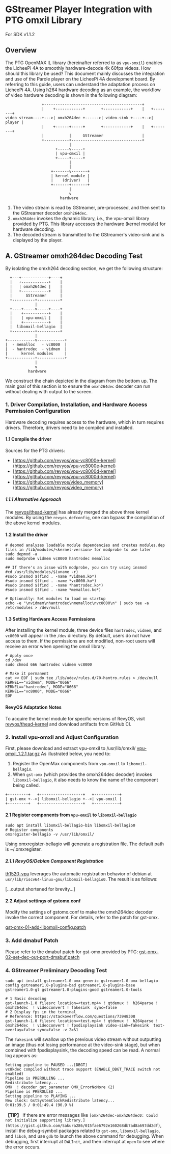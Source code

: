 # GStreamer Player Integration with PTG omxil Library

For SDK v1.1.2

## Overview

The PTG OpenMAX IL library (hereinafter referred to as `vpu-omxil`) enables the LicheePi 4A to smoothly hardware-decode 4k 60fps videos. How should this library be used? This document mainly discusses the integration and use of the Parole player on the LicheePi 4A development board. By referring to this guide, users can understand the adaptation process on LicheePi 4A. Using h264 hardware decoding as an example, the workflow of video hardware decoding is shown in the following diagram:

```plain
                +-------------------------------------------+
                |    +------------+       +------------+    |   +--------+
video stream----+--->| omxh264dec +------>| video-sink +----+-->| player |
                |    +------+-----+       +------------+    |   +--------+
                |           |     GStreamer                 |
                +-----------+-------------------------------+
                            |
                      +-----v-----+
                      | vpu-omxil |
                      +-----+-----+
                            |
                            |
                    +-------v-------+
                    | kernel module |
                    |    (driver)   |
                    +-------+-------+
                            |
                            v
                        hardware
```

1. The video stream is read by GStreamer, pre-processed, and then sent to the GStreamer decoder `omxh264dec`.
2. `omxh264dec` invokes the dynamic library, i.e., the vpu-omxil library provided by PTG. This library accesses the hardware (kernel module) for hardware decoding.
3. The decoded stream is transmitted to the GStreamer's video-sink and is displayed by the player.

## A. GStreamer omxh264dec Decoding Test

By isolating the omxh264 decoding section, we get the following structure:

```plain
  +---+------------+----+
  |   +------------+    |
  |   | omxh264dec |    |
  |   +------------+    |
  |      GStreamer      |
  +----------+----------+
             |
  +----+-----v-----+----+
  |    +-----------+    |
  |    | vpu-omxil |    |
  |    +-----------+    |
  |  libomxil-bellagio  |
  +----------+----------+
             |
+------------v------------+
|  - memalloc   - vc8000  |
|  - hantrodec  - vidmem  |
|      kernel modules     |
+------------+------------+
             |
             v
          hardware
```

We construct the chain depicted in the diagram from the bottom up.
The main goal of this section is to ensure the `omxh264dec` decoder can run without dealing with output to the screen.

### 1. Driver Compilation, Installation, and Hardware Access Permission Configuration

Hardware decoding requires access to the hardware, which in turn requires drivers. Therefore, drivers need to be compiled and installed.

#### 1.1 Compile the driver

Sources for the PTG drivers:

- [https://github.com/revyos/vpu-vc8000e-kernel](https://github.com/revyos/vpu-vc8000e-kernel)
- [https://github.com/revyos/vpu-vc8000d-kernel](https://github.com/revyos/vpu-vc8000d-kernel)
- [https://github.com/revyos/video_memory](https://github.com/revyos/video_memory)

##### 1.1.1 Alternative Approach

The [revyos/thead-kernel](https://github.com/revyos/thead-kernel) has already merged the above three kernel modules. By using the `revyos_defconfig`, one can bypass the compilation of the above kernel modules.

#### 1.2 Install the driver

```shell
# depmod analyzes loadable module dependencies and creates modules.dep files in /lib/modules/<kernel-version> for modprobe to use later
sudo depmod -a
sudo modprobe vidmem vc8000 hantrodec memalloc

## If there's an issue with modprobe, you can try using insmod
#cd /usr/lib/modules/$(uname -r)
#sudo insmod $(find . -name *vidmem.ko*)
#sudo insmod $(find . -name *vc8000.ko*)
#sudo insmod $(find . -name *hantrodec.ko*)
#sudo insmod $(find . -name *memalloc.ko*)

# Optionally: Set modules to load on startup
echo -e "\nvidmem\nhantrodec\nmemalloc\nvc8000\n" | sudo tee -a /etc/modules > /dev/null
```

#### 1.3 Setting Hardware Access Permissions

After installing the kernel module, three device files `hantrodec`, `vidmem`, and `vc8000` will appear in the `/dev` directory. By default, users do not have access to them. If the permissions are not modified, non-root users will receive an error when opening the omxil library.

```shell
# Apply once
cd /dev
sudo chmod 666 hantrodec vidmem vc8000

# Make it permanent
cat << EOF | sudo tee /lib/udev/rules.d/70-hantro.rules > /dev/null
KERNEL=="vidmem", MODE="0666"
KERNEL=="hantrodec", MODE="0666"
KERNEL=="vc8000", MODE="0666"
EOF
```

#### RevyOS Adaptation Notes

To acquire the kernel module for specific versions of RevyOS, visit [revyos/thead-kernel](https://github.com/revyos/thead-kernel) and download artifacts from GitHub CI.

### 2. Install vpu-omxil and Adjust Configuration

First, please download and extract vpu-omxil to /usr/lib/omxil/
[vpu-omxil_1.2.1.tar.gz](https://drive.google.com/file/d/1pYgCVI7WltfpskltJ-RqzVUCEC21FS56)
As illustrated below, you need to:

1. Register the OpenMax components from `vpu-omxil` to `libomxil-bellagio`.
2. When `gst-omx` (which provides the omxh264dec decoder) invokes `libomxil-bellagio`, it also needs to know the name of the component being called.

```plain
+---------+   +-------------------+   +-----------+
| gst-omx +-->| libomxil-bellagio +-->| vpu-omxil |
+---------+   +-------------------+   +-----------+
```

#### 2.1 Register components from `vpu-omxil` to `libomxil-bellagio`

```shell
sudo apt install libomxil-bellagio-bin libomxil-bellagio0
# Register components
omxregister-bellagio -v /usr/lib/omxil/
```

Using omxregister-bellagio will generate a registration file. The default path is ~/.omxregister.

##### 2.1.1 RevyOS/Debian Component Registration

[th1520-vpu](https://github.com/revyos/th1520-vpu) leverages the automatic registration behavior of debian at `usr/lib/riscv64-linux-gnu/libomxil-bellagio0`. The result is as follows:

[...output shortened for brevity...]

#### 2.2 Adjust settings of gstomx.conf

Modify the settings of gstomx.conf to make the omxh264dec decoder invoke the correct component. For details, refer to the patch for gst-omx.

[gst-omx-01-add-libomxil-config.patch](https://gist.github.com/Sakura286/26777ea8204c1819885e093806a4f7ca#file-gst-omx-01-add-libomxil-config-patch)

### 3. Add dmabuf Patch

Please refer to the dmabuf patch for gst-omx provided by PTG:
[gst-omx-02-set-dec-out-port-dmabuf.patch](https://gist.github.com/Sakura286/26777ea8204c1819885e093806a4f7ca#file-gst-omx-02-set-dec-out-port-dmabuf-patch)

### 4. GStreamer Preliminary Decoding Test

```shell
sudo apt install gstreamer1.0-omx-generic gstreamer1.0-omx-bellagio-config gstreamer1.0-plugins-bad gstreamer1.0-plugins-base gstreamer1.0-gl gstreamer1.0-plugins-good gstreamer1.0-tools

# 1 Basic decoding
gst-launch-1.0 filesrc location=<test.mp4> ! qtdemux !  h264parse ! omxh264dec  ! videoconvert ! fakesink  sync=false
# 2 Display fps in the terminal
# Reference: https://stackoverflow.com/questions/73948308
gst-launch-1.0 filesrc location=<test.mp4> ! qtdemux !  h264parse ! omxh264dec  ! videoconvert ! fpsdisplaysink video-sink=fakesink  text-overlay=false sync=false -v 2>&1
```

The `fakesink` will swallow up the previous video stream without outputting an image (thus not losing performance at the video-sink stage), but when combined with fpsdisplaysink, the decoding speed can be read. A normal log appears as:

```log
Setting pipeline to PAUSED ...[DBGT]
vc8kdec compiled without trace support (ENABLE_DBGT_TRACE switch not enabled)
Pipeline is PREROLLING ...
Redistribute latency...
OMX  ! decoder_get_parameter OMX_ErrorNoMore (2)
Pipeline is PREROLLED ...
Setting pipeline to PLAYING ...
New clock: GstSystemClockRedistribute latency...
0:01:39.5 / 0:01:49.4 (90.9 %)
```

**【TIP】** If there are error messages like `[omxh264dec-omxh264dec0: Could not initialize supporting library.](https://gist.github.com/Sakura286/015fae6792e160268db7ad8a697dd2df)`, install the debug-symbol packages related to `gst-omx`, `libomxil-bellagio`, and `libc6`, and use `gdb` to launch the above command for debugging. When debugging, first interrupt at `DWLInit`, and then interrupt at `open` to see where the error occurs.